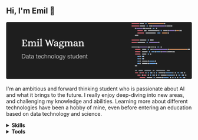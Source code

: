 ## Hi, I'm Emil 👋

![banner](https://github.com/Neobyte01/neobyte01/blob/main/profile-banner-2.png)

I'm an ambitious and forward thinking student who is passionate about AI and what it brings to the future. I really enjoy deep-diving into new areas, and challenging my knowledge and abilities. Learning more about different technologies have been a hobby of mine, even before entering an education based on data technology and science.

<details>
  <summary><b>Skills</b></summary>
  <ul>
    <li>Python (NumPy, Matplotlib, ...)</li>
    <li>C-languages (C, C++, C#)</li>
    <li>Embedded electronics (FPGA, STM32)</li>
    <li>Python (NumPy, Matplotlib, ...)</li>
    <li>Javascript (React, Node.js, ...)</li>
    <li>Database (SQL, MongoDB)</li>
    <li>HTML/CSS </li>
    <li>CUDA</li>
  </ul>
</details>

<details>
  <summary><b>Tools</b></summary>
  <ul>
    <li>Visual studio code</li>
    <li>Visual studio</li>
    <li>STM32CubeIDE</li>
    <li>Jupyter notebooks</li>
    <li>Figma</li>
  </ul>
</details>
